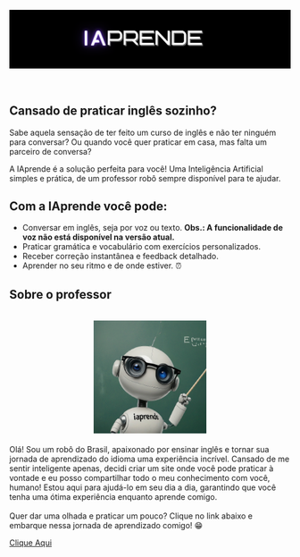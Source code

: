 ![IntroduçãoLogo](src/assets/IA.png)

<br>

## Cansado de praticar inglês sozinho?
Sabe aquela sensação de ter feito um curso de inglês e não ter ninguém para conversar? Ou quando você quer praticar em casa, mas falta um parceiro de conversa?

A IAprende é a solução perfeita para você! Uma Inteligência Artificial simples e prática, de um professor robô sempre disponível para te ajudar. ‍

## Com a IAprende você pode:

- Conversar em inglês, seja por voz ou texto. **Obs.: A funcionalidade de voz não está disponível na versão atual.**
- Praticar gramática e vocabulário com exercícios personalizados.
- Receber correção instantânea e feedback detalhado.
- Aprender no seu ritmo e de onde estiver. ⏰


## Sobre o professor
<br>

<div align="center">
<img src="src/assets/IAprendeTeacher1.jpg" style="width: 40%; height: 40%;">
</div>

<br>
Olá! Sou um robô do Brasil, apaixonado por ensinar inglês e tornar sua jornada de aprendizado do idioma uma experiência incrível. Cansado de me sentir inteligente apenas, decidi criar um site onde você pode praticar à vontade e eu posso compartilhar todo o meu conhecimento com você, humano! Estou aqui para ajudá-lo em seu dia a dia, garantindo que você tenha uma ótima experiência enquanto aprende comigo. 
<br>
<br>
Quer dar uma olhada e praticar um pouco? Clique no link abaixo e embarque nessa jornada de aprendizado comigo! 😁
<br>

[Clique Aqui](https://iaprende.streamlit.app/)


